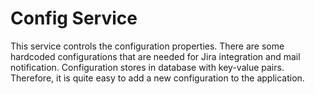 # Config Service
This service controls the configuration properties. There are some hardcoded configurations that are needed for Jira integration and mail notification.
Configuration stores in database with key-value pairs. Therefore, it is quite easy to add a new configuration to the application.
